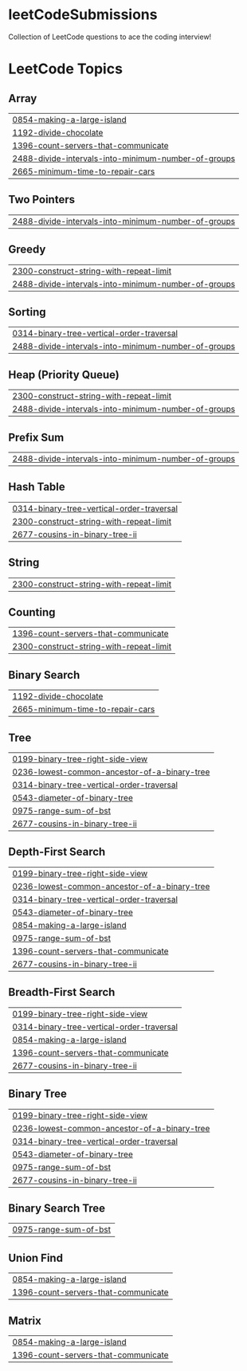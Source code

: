 # leetCodeSubmissions
Collection of LeetCode questions to ace the coding interview! 

<!---LeetCode Topics Start-->
# LeetCode Topics
## Array
|  |
| ------- |
| [0854-making-a-large-island](https://github.com/Shivani31996/leetCodeSubmissions/tree/master/0854-making-a-large-island) |
| [1192-divide-chocolate](https://github.com/Shivani31996/leetCodeSubmissions/tree/master/1192-divide-chocolate) |
| [1396-count-servers-that-communicate](https://github.com/Shivani31996/leetCodeSubmissions/tree/master/1396-count-servers-that-communicate) |
| [2488-divide-intervals-into-minimum-number-of-groups](https://github.com/Shivani31996/leetCodeSubmissions/tree/master/2488-divide-intervals-into-minimum-number-of-groups) |
| [2665-minimum-time-to-repair-cars](https://github.com/Shivani31996/leetCodeSubmissions/tree/master/2665-minimum-time-to-repair-cars) |
## Two Pointers
|  |
| ------- |
| [2488-divide-intervals-into-minimum-number-of-groups](https://github.com/Shivani31996/leetCodeSubmissions/tree/master/2488-divide-intervals-into-minimum-number-of-groups) |
## Greedy
|  |
| ------- |
| [2300-construct-string-with-repeat-limit](https://github.com/Shivani31996/leetCodeSubmissions/tree/master/2300-construct-string-with-repeat-limit) |
| [2488-divide-intervals-into-minimum-number-of-groups](https://github.com/Shivani31996/leetCodeSubmissions/tree/master/2488-divide-intervals-into-minimum-number-of-groups) |
## Sorting
|  |
| ------- |
| [0314-binary-tree-vertical-order-traversal](https://github.com/Shivani31996/leetCodeSubmissions/tree/master/0314-binary-tree-vertical-order-traversal) |
| [2488-divide-intervals-into-minimum-number-of-groups](https://github.com/Shivani31996/leetCodeSubmissions/tree/master/2488-divide-intervals-into-minimum-number-of-groups) |
## Heap (Priority Queue)
|  |
| ------- |
| [2300-construct-string-with-repeat-limit](https://github.com/Shivani31996/leetCodeSubmissions/tree/master/2300-construct-string-with-repeat-limit) |
| [2488-divide-intervals-into-minimum-number-of-groups](https://github.com/Shivani31996/leetCodeSubmissions/tree/master/2488-divide-intervals-into-minimum-number-of-groups) |
## Prefix Sum
|  |
| ------- |
| [2488-divide-intervals-into-minimum-number-of-groups](https://github.com/Shivani31996/leetCodeSubmissions/tree/master/2488-divide-intervals-into-minimum-number-of-groups) |
## Hash Table
|  |
| ------- |
| [0314-binary-tree-vertical-order-traversal](https://github.com/Shivani31996/leetCodeSubmissions/tree/master/0314-binary-tree-vertical-order-traversal) |
| [2300-construct-string-with-repeat-limit](https://github.com/Shivani31996/leetCodeSubmissions/tree/master/2300-construct-string-with-repeat-limit) |
| [2677-cousins-in-binary-tree-ii](https://github.com/Shivani31996/leetCodeSubmissions/tree/master/2677-cousins-in-binary-tree-ii) |
## String
|  |
| ------- |
| [2300-construct-string-with-repeat-limit](https://github.com/Shivani31996/leetCodeSubmissions/tree/master/2300-construct-string-with-repeat-limit) |
## Counting
|  |
| ------- |
| [1396-count-servers-that-communicate](https://github.com/Shivani31996/leetCodeSubmissions/tree/master/1396-count-servers-that-communicate) |
| [2300-construct-string-with-repeat-limit](https://github.com/Shivani31996/leetCodeSubmissions/tree/master/2300-construct-string-with-repeat-limit) |
## Binary Search
|  |
| ------- |
| [1192-divide-chocolate](https://github.com/Shivani31996/leetCodeSubmissions/tree/master/1192-divide-chocolate) |
| [2665-minimum-time-to-repair-cars](https://github.com/Shivani31996/leetCodeSubmissions/tree/master/2665-minimum-time-to-repair-cars) |
## Tree
|  |
| ------- |
| [0199-binary-tree-right-side-view](https://github.com/Shivani31996/leetCodeSubmissions/tree/master/0199-binary-tree-right-side-view) |
| [0236-lowest-common-ancestor-of-a-binary-tree](https://github.com/Shivani31996/leetCodeSubmissions/tree/master/0236-lowest-common-ancestor-of-a-binary-tree) |
| [0314-binary-tree-vertical-order-traversal](https://github.com/Shivani31996/leetCodeSubmissions/tree/master/0314-binary-tree-vertical-order-traversal) |
| [0543-diameter-of-binary-tree](https://github.com/Shivani31996/leetCodeSubmissions/tree/master/0543-diameter-of-binary-tree) |
| [0975-range-sum-of-bst](https://github.com/Shivani31996/leetCodeSubmissions/tree/master/0975-range-sum-of-bst) |
| [2677-cousins-in-binary-tree-ii](https://github.com/Shivani31996/leetCodeSubmissions/tree/master/2677-cousins-in-binary-tree-ii) |
## Depth-First Search
|  |
| ------- |
| [0199-binary-tree-right-side-view](https://github.com/Shivani31996/leetCodeSubmissions/tree/master/0199-binary-tree-right-side-view) |
| [0236-lowest-common-ancestor-of-a-binary-tree](https://github.com/Shivani31996/leetCodeSubmissions/tree/master/0236-lowest-common-ancestor-of-a-binary-tree) |
| [0314-binary-tree-vertical-order-traversal](https://github.com/Shivani31996/leetCodeSubmissions/tree/master/0314-binary-tree-vertical-order-traversal) |
| [0543-diameter-of-binary-tree](https://github.com/Shivani31996/leetCodeSubmissions/tree/master/0543-diameter-of-binary-tree) |
| [0854-making-a-large-island](https://github.com/Shivani31996/leetCodeSubmissions/tree/master/0854-making-a-large-island) |
| [0975-range-sum-of-bst](https://github.com/Shivani31996/leetCodeSubmissions/tree/master/0975-range-sum-of-bst) |
| [1396-count-servers-that-communicate](https://github.com/Shivani31996/leetCodeSubmissions/tree/master/1396-count-servers-that-communicate) |
| [2677-cousins-in-binary-tree-ii](https://github.com/Shivani31996/leetCodeSubmissions/tree/master/2677-cousins-in-binary-tree-ii) |
## Breadth-First Search
|  |
| ------- |
| [0199-binary-tree-right-side-view](https://github.com/Shivani31996/leetCodeSubmissions/tree/master/0199-binary-tree-right-side-view) |
| [0314-binary-tree-vertical-order-traversal](https://github.com/Shivani31996/leetCodeSubmissions/tree/master/0314-binary-tree-vertical-order-traversal) |
| [0854-making-a-large-island](https://github.com/Shivani31996/leetCodeSubmissions/tree/master/0854-making-a-large-island) |
| [1396-count-servers-that-communicate](https://github.com/Shivani31996/leetCodeSubmissions/tree/master/1396-count-servers-that-communicate) |
| [2677-cousins-in-binary-tree-ii](https://github.com/Shivani31996/leetCodeSubmissions/tree/master/2677-cousins-in-binary-tree-ii) |
## Binary Tree
|  |
| ------- |
| [0199-binary-tree-right-side-view](https://github.com/Shivani31996/leetCodeSubmissions/tree/master/0199-binary-tree-right-side-view) |
| [0236-lowest-common-ancestor-of-a-binary-tree](https://github.com/Shivani31996/leetCodeSubmissions/tree/master/0236-lowest-common-ancestor-of-a-binary-tree) |
| [0314-binary-tree-vertical-order-traversal](https://github.com/Shivani31996/leetCodeSubmissions/tree/master/0314-binary-tree-vertical-order-traversal) |
| [0543-diameter-of-binary-tree](https://github.com/Shivani31996/leetCodeSubmissions/tree/master/0543-diameter-of-binary-tree) |
| [0975-range-sum-of-bst](https://github.com/Shivani31996/leetCodeSubmissions/tree/master/0975-range-sum-of-bst) |
| [2677-cousins-in-binary-tree-ii](https://github.com/Shivani31996/leetCodeSubmissions/tree/master/2677-cousins-in-binary-tree-ii) |
## Binary Search Tree
|  |
| ------- |
| [0975-range-sum-of-bst](https://github.com/Shivani31996/leetCodeSubmissions/tree/master/0975-range-sum-of-bst) |
## Union Find
|  |
| ------- |
| [0854-making-a-large-island](https://github.com/Shivani31996/leetCodeSubmissions/tree/master/0854-making-a-large-island) |
| [1396-count-servers-that-communicate](https://github.com/Shivani31996/leetCodeSubmissions/tree/master/1396-count-servers-that-communicate) |
## Matrix
|  |
| ------- |
| [0854-making-a-large-island](https://github.com/Shivani31996/leetCodeSubmissions/tree/master/0854-making-a-large-island) |
| [1396-count-servers-that-communicate](https://github.com/Shivani31996/leetCodeSubmissions/tree/master/1396-count-servers-that-communicate) |
<!---LeetCode Topics End-->